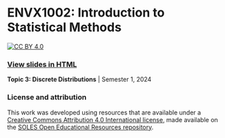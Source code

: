 # ENVX1002: Introduction to Statistical Methods

[![CC BY 4.0][cc-by-shield]][cc-by]

### [View slides in HTML]([https://envx-resources.github.io/ENVX1002-Lecture-Template/#/title-slide](https://github.com/ENVX-resources/ENVX1002-2024-Lecture-Topic03/blob/main/ENVX1002-2024-Lecture-Topic03.html))

**Topic 3: Discrete Distributions** | Semester 1, 2024

### License and attribution

This work was developed using resources that are available under a [Creative Commons Attribution 4.0 International license][cc-by], made available on the [SOLES Open Educational Resources repository][soles-oer].

[cc-by]: http://creativecommons.org/licenses/by/4.0/
[cc-by-shield]: https://img.shields.io/badge/License-CC%20BY%204.0-lightgrey.svg
[soles-oer]: https://github.com/usyd-soles-edu
